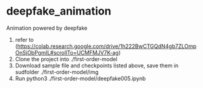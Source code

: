 # deepfake_animation
Animation powered by deepfake
1. refer to (https://colab.research.google.com/drive/1h222BwCTGQdN4gb7ZLOmpOnSjObPgmIL#scrollTo=UCMFMJV7K-ag)
2. Clone the project into ./first-order-model
2. Download sample file and checkpoints listed above, save them in sudfolder ./first-order-model/img
3. Run python3 ./first-order-model/deepfake005.ipynb
